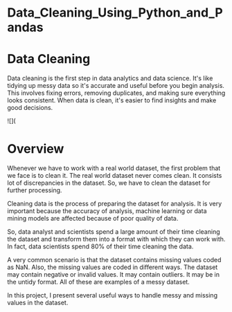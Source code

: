 # Data_Cleaning_Using_Python_and_Pandas

# Data Cleaning

Data cleaning is the first step in data analytics and data science. It's like tidying up messy data so it's accurate and useful before you begin analysis. This involves fixing errors, removing duplicates, and making sure everything looks consistent. When data is clean, it's easier to find insights and make good decisions.

![](


# Overview

Whenever we have to work with a real world dataset, the first problem that we face is to clean it. The real world dataset never comes clean. It consists lot of discrepancies in the dataset. So, we have to clean the dataset for further processing.

Cleaning data is the process of preparing the dataset for analysis. It is very important because the accuracy of analysis, machine learning or data mining models are affected because of poor quality of data.

So, data analyst and scientists spend a large amount of their time cleaning the dataset and transform them into a format with which they can work with. In fact, data scientists spend 80% of their time cleaning the data.

A very common scenario is that the dataset contains missing values coded as NaN. Also, the missing values are coded in different ways. The dataset may contain negative or invalid values. It may contain outliers. It may be in the untidy format. All of these are examples of a messy dataset.

In this project, I present several useful ways to handle messy and missing values in the dataset.
